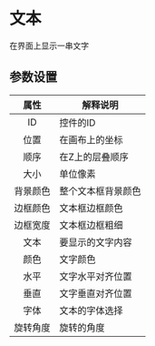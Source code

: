 # 文本

 在界面上显示一串文字

## 参数设置

|属性|解释说明|
|:------:|-----|
| ID  | 控件的ID |
| 位置  | 在画布上的坐标 |
| 顺序  | 在Z上的层叠顺序 |
| 大小  | 单位像素 |
| 背景颜色 | 整个文本框背景颜色 |
| 边框颜色 | 文本框边框颜色 |
| 边框宽度 | 文本框边框粗细 |
| 文本 | 要显示的文字内容 |
| 颜色 | 文字颜色 |
| 水平 | 文字水平对齐位置 |
| 垂直 | 文字垂直对齐位置 |
| 字体 | 文本的字体选择 |
| 旋转角度 | 旋转的角度 |




